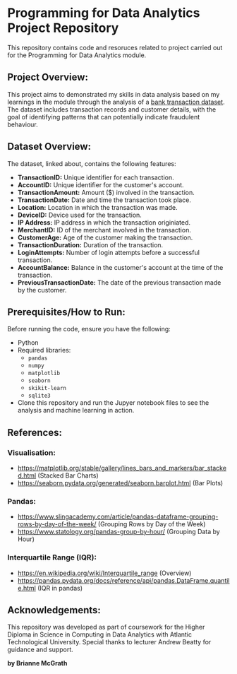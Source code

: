 # Programming for Data Analytics Project Repository 

This repository contains code and resoruces related to project carried out for the Programming for Data Analytics module. 

## Project Overview: 
This project aims to demonstrated my skills in data analysis based on my learnings in the module through the analysis of a [bank transaction dataset](https://www.kaggle.com/datasets/valakhorasani/bank-transaction-dataset-for-fraud-detection/data). The dataset includes transaction records and customer details, with the goal of identifying patterns that can potentially indicate fraudulent behaviour. 

## Dataset Overview: 

The dataset, linked about, contains the following features: 
- **TransactionID:** Unique identifier for each transaction.
- **AccountID:** Unique identifier for the customer's account. 
- **TransactionAmount:** Amount ($) involved in the transaction. 
- **TransactionDate:** Date and time the transaction took place. 
- **Location:** Location in which the transaction was made. 
- **DeviceID:** Device used for the transaction. 
- **IP Address:** IP address in which the transaction originiated. 
- **MerchantID:** ID of the merchant involved in the transaction. 
- **CustomerAge:** Age of the customer making the transaction. 
- **TransactionDuration:** Duration of the transaction. 
- **LoginAttempts:** Number of login attempts before a successful transaction. 
- **AccountBalance:** Balance in the customer's account at the time of the transaction. 
- **PreviousTransactionDate:** The date of the previous transaction made by the customer.  

## Prerequisites/How to Run: 
Before running the code, ensure you have the following: 
- Python 
- Required libraries: 
    - `pandas`
    - `numpy`
    - `matplotlib`
    - `seaborn`
    - `skikit-learn`
    - `sqlite3`
- Clone this repository and run the Jupyer notebook files to see the analysis and machine learning in action.

## **References:**

### **Visualisation:**
- https://matplotlib.org/stable/gallery/lines_bars_and_markers/bar_stacked.html (Stacked Bar Charts)
- https://seaborn.pydata.org/generated/seaborn.barplot.html (Bar Plots)

### **Pandas:**
- https://www.slingacademy.com/article/pandas-dataframe-grouping-rows-by-day-of-the-week/ (Grouping Rows by Day of the Week)
- https://www.statology.org/pandas-group-by-hour/ (Grouping Data by Hour)

### **Interquartile Range (IQR):**
- https://en.wikipedia.org/wiki/Interquartile_range (Overview)
- https://pandas.pydata.org/docs/reference/api/pandas.DataFrame.quantile.html (IQR in pandas)

## Acknowledgements: 
This repository was developed as part of coursework for the Higher Diploma in Science in Computing in Data Analytics with Atlantic Technological University. Special thanks to lecturer Andrew Beatty for guidance and support. 

**by Brianne McGrath**